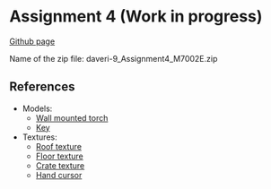 Assignment 4 (Work in progress)
=============


[Github page](https://github.com/AnotherDay/M7002E-Assignments/tree/master/src/assignment4)

Name of the zip file: daveri-9_Assignment4_M7002E.zip


References
----------
* Models:
    - [Wall mounted torch](http://opengameart.org/content/wall-mounted-torch)
    - [Key](http://opengameart.org/content/low-poly-key)
* Textures:
    - [Roof texture](http://opengameart.org/node/8160)
    - [Floor texture](http://opengameart.org/node/8050)
    - [Crate texture](http://opengameart.org/content/2d-wooden-box)
    - [Hand cursor](https://www.iconfinder.com/icons/42207/cursor_hand_icon)


